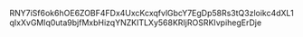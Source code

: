 RNY7iSf6ok6hOE6ZOBF4FDx4UxcKcxqfvlGbcY7EgDp58Rs3tQ3zloikc4dXL1qIxXvGMlq0uta9bjfMxbHizqYNZKITLXy568KRIjROSRKIvpihegErDje